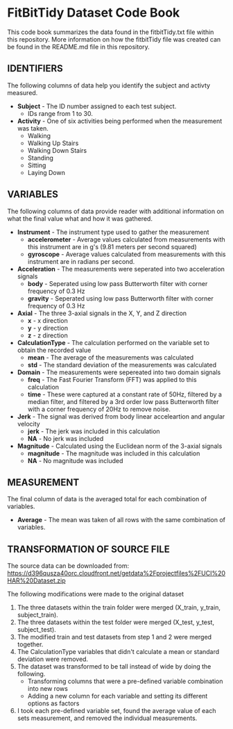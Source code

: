 # FitBitTidy Dataset Code Book

This code book summarizes the data found in the fitbitTidy.txt file within this repository. 
More information on how the fitbitTidy file was created can be found in the README.md file in this repository.


## **IDENTIFIERS**
The following columns of data help you identify the subject and activty measured.
- **Subject** - The ID number assigned to each test subject.
  - IDs range from 1 to 30. 
- **Activity** - One of six activities being performed when the measurement was taken.
  - Walking
  - Walking Up Stairs
  - Walking Down Stairs
  - Standing
  - Sitting
  - Laying Down
 
 
## **VARIABLES**
The following columns of data provide reader with additional information on what the final value what and how it was gathered.
- **Instrument** - The instrument type used to gather the measurement
  - **accelerometer** - Average values calculated from measurements with this instrument are in g's (9.81 meters per second squared)
  - **gyroscope** - Average values calculated from measurements with this instrument are in radians per second.
- **Acceleration** - The measurements were seperated into two acceleration signals
  - **body** - Seperated using low pass Butterworth filter with corner frequency of 0.3 Hz
  - **gravity** - Seperated using low pass Butterworth filter with corner frequency of 0.3 Hz
- **Axial** - The three 3-axial signals in the X, Y, and Z direction
  - **x** - x direction
  - **y** - y direction
  - **z** - z direction
- **CalculationType** - The calculation performed on the variable set to obtain the recorded value
  - **mean** - The average of the measurements was calculated
  - **std** - The standard deviation of the measurements was calculated
- **Domain** - The measurements were sepereated into two domain signals
  - **freq** - The Fast Fourier Transform (FFT) was applied to this calculation
  - **time** - These were captured at a constant rate of 50Hz, filtered by a median filter, and filtered by a 3rd order low pass Butterworth filter with a corner frequency of 20Hz to remove noise.
- **Jerk** - The signal was derived from body linear acceleartion and angular velocity
  - **jerk** - The jerk was included in this calculation
  - **NA** - No jerk was included
- **Magnitude** - Calculated using the Euclidean norm of the 3-axial signals
  - **magnitude** - The magnitude was included in this calculation
  - **NA** - No magnitude was included


## **MEASUREMENT**
The final column of data is the averaged total for each combination of variables.
- **Average** - The mean was taken of all rows with the same combination of variables.


## **TRANSFORMATION OF SOURCE FILE**
The source data can be downloaded from: https://d396qusza40orc.cloudfront.net/getdata%2Fprojectfiles%2FUCI%20HAR%20Dataset.zip

The following modifications were made to the original dataset
1. The three datasets within the train folder were merged (X_train, y_train, subject_train).
2. The three datasets within the test folder were merged (X_test, y_test, subject_test).
3. The modified train and test datasets from step 1 and 2 were merged together.
4. The CalculationType variables that didn't calculate a mean or standard deviation were removed.
5. The dataset was transformed to be tall instead of wide by doing the following.
   - Transforming columns that were a pre-defined variable combination into new rows
   - Adding a new column for each variable and setting its different options as factors
6. I took each pre-defined variable set, found the average value of each sets measurement, and removed the individual measurements.

